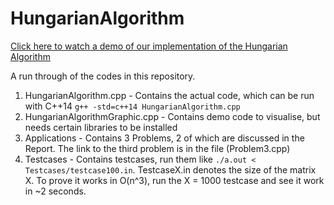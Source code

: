 # HungarianAlgorithm
[Click here to watch a demo of our implementation of the Hungarian Algorithm](https://drive.google.com/file/d/1SfF4lwi-jNCSffSSAZp9cwmNnrXA2RWW/view?usp=sharing "Link to Demo")

A run through of the codes in this repository. 

1. HungarianAlgorithm.cpp - Contains the actual code, which can be run with C++14 ```g++ -std=c++14 HungarianAlgorithm.cpp```
2. HungarianAlgorithmGraphic.cpp - Contains demo code to visualise, but needs certain libraries to be installed
3. Applications - Contains 3 Problems, 2 of which are discussed in the Report. The link to the third problem is in the file (Problem3.cpp)
4. Testcases - Contains testcases, run them like ``` ./a.out < Testcases/testcase100.in ```. TestcaseX.in denotes the size of the matrix X. To prove it works in O(n^3), run the X = 1000 testcase and see it work in ~2 seconds. 